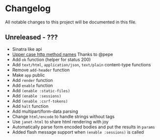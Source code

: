 # Changelog
All notable changes to this project will be documented in this file.

## Unreleased - ???
- Sinatra like api
- [Upper case http method names](https://github.com/swlkr/osprey/pull/1) Thanks to @pepe
- Add `ok` function (helper for status 200)
- Add `text/html`, `application/json`, `text/plain` content-type functions
- Remove `add-header` function
- Make `app` public
- Add `render` function
- Add `enable` function
- Add `(enable :static-files)`
- Add `(enable :sessions)`
- Add `(enable :csrf-tokens)`
- Add `halt` function
- Add multipart/form-data parsing
- Change `html/encode` to handle strings without tags
- Use `janet-html` to share html rendering with joy
- Automatically parse form encoded bodies and put the results in `params`
- Added flash message support when `(enable :sessions)` is called

